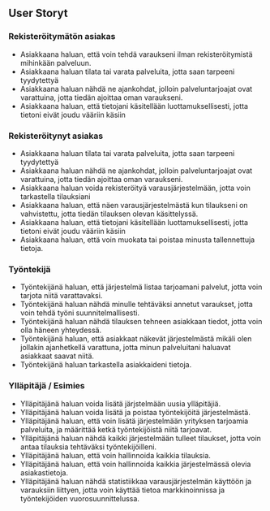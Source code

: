 User Storyt
---------------------

### Rekisteröitymätön asiakas ###

* Asiakkaana haluan, että voin tehdä varaukseni ilman rekisteröitymistä mihinkään palveluun.
* Asiakkaana haluan tilata tai varata palveluita, jotta saan tarpeeni tyydytettyä
* Asiakkaana haluan nähdä ne ajankohdat, jolloin palveluntarjoajat ovat varattuina, jotta tiedän ajoittaa oman varaukseni.
* Asiakkaana haluan, että tietojani käsitellään luottamuksellisesti, jotta tietoni eivät joudu vääriin käsiin


### Rekisteröitynyt asiakas ###

* Asiakkaana haluan tilata tai varata palveluita, jotta saan tarpeeni tyydytettyä
* Asiakkaana haluan nähdä ne ajankohdat, jolloin palveluntarjoajat ovat varattuina, jotta tiedän ajoittaa oman varaukseni.
* Asiakkaana haluan voida rekisteröityä varausjärjestelmään, jotta voin tarkastella tilauksiani
* Asiakkaana haluan, että näen varausjärjestelmästä kun tilaukseni on vahvistettu, jotta tiedän tilauksen olevan käsittelyssä.
* Asiakkaana haluan, että tietojani käsitellään luottamuksellisesti, jotta tietoni eivät joudu vääriin käsiin
* Asiakkaana haluan, että voin muokata tai poistaa minusta tallennettuja tietoja.

### Työntekijä ###

* Työntekijänä haluan, että järjestelmä listaa tarjoamani palvelut, jotta voin tarjota niitä varattavaksi.
* Työntekijänä haluan nähdä minulle tehtäväksi annetut varaukset, jotta voin tehdä työni suunnitelmallisesti.
* Työntekijänä haluan nähdä tilauksen tehneen asiakkaan tiedot, jotta voin olla häneen yhteydessä.
* Työntekijänä haluan, että asiakkaat näkevät järjestelmästä mikäli olen jollakin ajanhetkellä varattuna, jotta minun palveluitani haluavat asiakkaat saavat niitä.
* Työntekijänä haluan tarkastella asiakkaideni tietoja.

### Ylläpitäjä / Esimies ###

* Ylläpitäjänä haluan voida lisätä järjstelmään uusia ylläpitäjiä.
* Ylläpitäjänä haluan voida lisätä ja poistaa työntekijöitä järjestelmästä.
* Ylläpitäjänä haluan, että voin lisätä järjestelmään yrityksen tarjoamia palveluita, ja määrittää ketkä työntekijöistä niitä tarjoavat.
* Ylläpitäjänä haluan nähdä kaikki järjestelmään tulleet tilaukset, jotta voin antaa tilauksia tehtäväksi työntekijöilleni.
* Ylläpitäjänä haluan, että voin hallinnoida kaikkia tilauksia.
* Ylläpitäjänä haluan, että voin hallinnoida kaikkia järjestelmässä olevia asiakastietoja.
* Ylläpitäjänä haluan nähdä statistiikkaa varausjärjestelmän käyttöön ja varauksiin liittyen, jotta voin käyttää tietoa markkinoinnissa ja työntekijöiden vuorosuunnittelussa.
